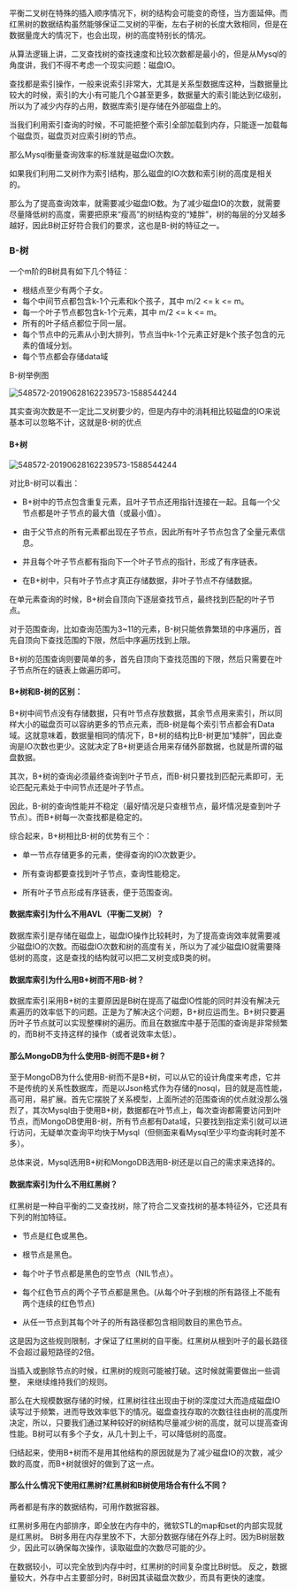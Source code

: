 平衡二叉树在特殊的插入顺序情况下，树的结构会可能变的奇怪，当方面延伸。而红黑树的数据结构虽然能够保证二叉树的平衡，左右子树的长度大致相同，但是在数据量庞大的情况下，也会出现，树的高度特别长的情况。

从算法逻辑上讲，二叉查找树的查找速度和比较次数都是最小的，但是从Mysql的角度讲，我们不得不考虑一个现实问题：磁盘IO。

查找都是索引操作，一般来说索引非常大，尤其是关系型数据库这种，当数据量比较大的时候，索引的大小有可能几个G甚至更多，数据量大的索引能达到亿级别，所以为了减少内存的占用，数据库索引是存储在外部磁盘上的。

当我们利用索引查询的时候，不可能把整个索引全部加载到内存，只能逐一加载每个磁盘页，磁盘页对应索引树的节点。

那么Mysql衡量查询效率的标准就是磁盘IO次数。

如果我们利用二叉树作为索引结构，那么磁盘的IO次数和索引树的高度是相关的。

那么为了提高查询效率，就需要减少磁盘IO数。为了减少磁盘IO的次数，就需要尽量降低树的高度，需要把原来“瘦高”的树结构变的“矮胖”，树的每层的分叉越多越好，因此B树正好符合我们的要求，这也是B-树的特征之一。

### B-树

一个m阶的B树具有如下几个特征：

- 根结点至少有两个子女。
- 每个中间节点都包含k-1个元素和k个孩子，其中 m/2 <= k <= m。
- 每一个叶子节点都包含k-1个元素，其中 m/2 <= k <= m。
- 所有的叶子结点都位于同一层。
- 每个节点中的元素从小到大排列，节点当中k-1个元素正好是k个孩子包含的元素的值域分划。
- 每个节点都会存储data域

B-树举例图

![548572-20190628162239573-1588544244](https://youcai922.github.io/99.src/img/B-树举例.png)

其实查询次数是不一定比二叉树要少的，但是内存中的消耗相比较磁盘的IO来说基本可以忽略不计，这就是B-树的优点

#### B+树

![548572-20190628162239573-1588544244](https://youcai922.github.io/99.src/img/B+树举例.png)

对比B-树可以看出：

- B+树中的节点包含重复元素，且叶子节点还用指针连接在一起。且每一个父节点都是叶子节点的最大值（或最小值）。

- 由于父节点的所有元素都出现在子节点，因此所有叶子节点包含了全量元素信息。

- 并且每个叶子节点都有指向下一个叶子节点的指针，形成了有序链表。

- 在B+树中，只有叶子节点才真正存储数据，非叶子节点不存储数据。

在单元素查询的时候，B+树会自顶向下逐层查找节点，最终找到匹配的叶子节点。

对于范围查询，比如查询范围为3~11的元素，B-树只能依靠繁琐的中序遍历，首先自顶向下查找范围的下限，然后中序遍历找到上限。

B+树的范围查询则要简单的多，首先自顶向下查找范围的下限，然后只需要在叶子节点所在的链表上做遍历即可。

#### B+树和B-树的区别： 

B+树中间节点没有存储数据，只有叶节点存放数据，其余节点用来索引，所以同样大小的磁盘页可以容纳更多的节点元素，而B-树是每个索引节点都会有Data域。这就意味着，数据量相同的情况下，B+树的结构比B-树更加“矮胖”，因此查询是IO次数也更少。这就决定了B+树更适合用来存储外部数据，也就是所谓的磁盘数据。

其次，B+树的查询必须最终查询到叶子节点，而B-树只要找到匹配元素即可，无论匹配元素处于中间节点还是叶子节点。

因此，B-树的查询性能并不稳定（最好情况是只查根节点，最坏情况是查到叶子节点）。而B+树每一次查找都是稳定的。

综合起来，B+树相比B-树的优势有三个：

- 单一节点存储更多的元素，使得查询的IO次数更少。

- 所有查询都要查找到叶子节点，查询性能稳定。

- 所有叶子节点形成有序链表，便于范围查询。









#### 数据库索引为什么不用AVL（平衡二叉树）？

数据库索引是存储在磁盘上，磁盘IO操作比较耗时，为了提高查询效率就需要减少磁盘IO的次数。而磁盘IO次数和树的高度有关，所以为了减少磁盘IO就需要降低树的高度，这是查找的结构就可以把二叉树变成B类的树。

#### 数据库索引为什么用B+树而不用B-树？

数据库索引采用B+树的主要原因是B树在提高了磁盘IO性能的同时并没有解决元素遍历的效率低下的问题。正是为了解决这个问题，B+树应运而生。B+树只要遍历叶子节点就可以实现整棵树的遍历。而且在数据库中基于范围的查询是非常频繁的，而B树不支持这样的操作（或者说效率太低）。

#### 那么MongoDB为什么使用B-树而不是B+树？

至于MongoDB为什么使用B-树而不是B+树，可以从它的设计角度来考虑，它并不是传统的关系性数据库，而是以Json格式作为存储的nosql，目的就是高性能，高可用，易扩展。首先它摆脱了关系模型，上面所述的范围查询的优点就没那么强烈了，其次Mysql由于使用B+树，数据都在叶节点上，每次查询都需要访问到叶节点，而MongoDB使用B-树，所有节点都有Data域，只要找到指定索引就可以进行访问，无疑单次查询平均快于Mysql（但侧面来看Mysql至少平均查询耗时差不多）。

总体来说，Mysql选用B+树和MongoDB选用B-树还是以自己的需求来选择的。

#### 数据库索引为什么不用红黑树？

红黑树是一种自平衡的二叉查找树，除了符合二叉查找树的基本特征外，它还具有下列的附加特征。

- 节点是红色或黑色。

- 根节点是黑色。

- 每个叶子节点都是黑色的空节点（NIL节点）。

- 每个红色节点的两个子节点都是黑色。(从每个叶子到根的所有路径上不能有两个连续的红色节点)

- 从任一节点到其每个叶子的所有路径都包含相同数目的黑色节点。

这是因为这些规则限制，才保证了红黑树的自平衡。红黑树从根到叶子的最长路径不会超过最短路径的2倍。

当插入或删除节点的时候，红黑树的规则可能被打破。这时候就需要做出一些调整， 来继续维持我们的规则。

那么在大规模数据存储的时候，红黑树往往出现由于树的深度过大而造成磁盘IO读写过于频繁，进而导致效率低下的情况。磁盘查找存取的次数往往由树的高度所决定，所以，只要我们通过某种较好的树结构尽量减少树的高度，就可以提高查询性能。B树可以有多个子女，从几十到上千，可以降低树的高度。

归结起来，使用B+树而不是用其他结构的原因就是为了减少磁盘IO的次数，减少数的高度，而B+树就很好的做到了这一点。

#### 那么什么情况下使用红黑树?红黑树和B树使用场合有什么不同？

两者都是有序的数据结构，可用作数据容器。

红黑树多用在内部排序，即全放在内存中的，微软STL的map和set的内部实现就是红黑树。
B树多用在内存里放不下，大部分数据存储在外存上时。因为B树层数少，因此可以确保每次操作，读取磁盘的次数尽可能的少。

在数据较小，可以完全放到内存中时，红黑树的时间复杂度比B树低。
反之，数据量较大，外存中占主要部分时，B树因其读磁盘次数少，而具有更快的速度。